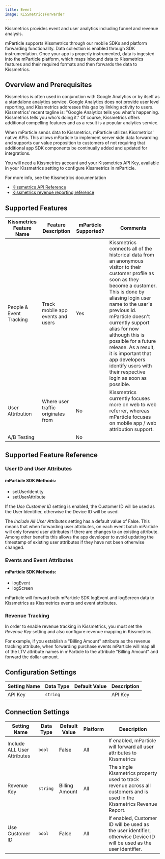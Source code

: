 ```yaml
---
title: Event
image: KISSmetricsForwarder
---
```


Kissmetrics provides event and user analytics including funnel and revenue analysis.

mParticle supports Kissmetrics through our mobile SDKs and platform forwarding functionality.  Data collection is enabled through SDK instrumentation.  Once your app is properly instrumented, data is ingested into the mParticle platform, which maps inbound data to Kissmetrics features and their required formats and then forwards the data to Kissmetrics.

## Overview and Prerequisites

Kissmetrics is often used in conjunction with Google Analytics or by itself as a standalone analytics service.  Google Analytics does not provide user level reporting, and Kissmetrics addresses this gap by linking activity to users.  Kissmetrics' recent tagline is: "Google Analytics tells you what's happening.  Kissmetrics tells you who's doing it."  Of course, Kissmetrics offers additional compelling features and as a result is a popular analytics service.
 
When mParticle sends data to Kissmetrics, mParticle utilizes Kissmetrics' native APIs.  This allows mParticle to implement server side data forwarding and supports our value proposition to customers of not requiring that additional app SDK components be continually added and updated for integrations.

You will need a Kissmetrics account and your Kissmetrics API Key, available in your Kissmetrics setting to configure Kissmetrics in mParticle.

For more info, see the Kissmetrics documentation

* [Kissmetrics API Reference](https://support.kissmetrics.io/reference/api-specifications-1)
* [Kissmetrics revenue reporting reference](https://support.kissmetrics.io/docs/revenue-report-1)


## Supported Features

Kissmetrics Feature Name | Feature Description | mParticle Supported? | Comments
------------------------ | ------------------- | ------------- | --------
People & Event Tracking | Track mobile app events and users | Yes | Kissmetrics connects all of the historical data from an anonymous visitor to their customer profile as soon as they become a customer. This is done by aliasing login user name to the user's previous id.  mParticle doesn't currently support alias for now although this is possible for a future release.  As a result, it is important that app developers identify users with their respective login as soon as possible.
User Attribution | Where user traffic originates from | No | Kissmetrics currently focuses more on web to web referrer, whereas mParticle focuses on mobile app / web attribution support.
A/B Testing | | No |

## Supported Feature Reference
 
### User ID and User Attributes



#### mParticle SDK Methods:
* setUserIdentity
* setUserAttribute

If the *Use Customer ID* setting is enabled, the Customer ID will be used as the User Identifier, otherwise the Device ID will be used.  

The *Include All User Attributes* setting has a default value of False.  This means that when forwarding user attributes, on each event batch mParticle will only forward user attributes if there are changes to an existing attribute.  Among other benefits this allows the app developer to avoid updating the timestamp of existing user attributes if they have not been otherwise changed.

### Events and Event Attributes

#### mParticle SDK Methods:
* logEvent
* logScreen

mParticle will forward both mParticle SDK logEvent and logScreen data to Kissmetrics as Kissmetrics events and event attributes.

### Revenue Tracking
In order to enable revenue tracking in Kissmetrics, you must set the *Revenue Key* setting and also configure revenue mapping in Kissmetrics.

For example, if you establish a "Billing Amount" attribute as the revenue tracking attribute, when forwarding purchase events mParticle will map all of the LTV attribute names in mParticle to the attribute "Billing Amount" and forward the dollar amount.


## Configuration Settings

| Setting Name |  Data Type    | Default Value  | Description |
| ---|---|---|---|
| API Key | `string` | <unset> | API Key |


## Connection Settings

| Setting Name |  Data Type    | Default Value | Platform | Description |
| ---|---|---|---|---
| Include ALL User Attributes | `bool` | False | All| If enabled, mParticle will forward all user attributes to Kissmetrics |
| Revenue Key | `string` | Billing Amount | All| The single Kissmetrics property used to track revenue across all customers and is used in the Kissmetrics Revenue Report. |
| Use Customer ID | `bool` | False | All| If enabled, Customer ID will be used as the user identifier, otherwise Device ID will be used as the user identifier. |

